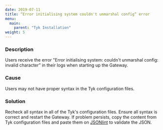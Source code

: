 ```yaml
---
date: 2019-07-11
title: “Error initialising system couldn't unmarshal config“ error
menu:
  main:
    parent: "Tyk Installation"
weight: 5 
---
```


### Description

Users receive the error "Error initialising system: couldn't unmarshal config: invalid character” in their logs when starting up the Gateway. 

### Cause

Users may not have proper syntax in the Tyk configuration files. 

### Solution

Recheck all syntax in all of the Tyk's configuration files. Ensure all syntax is correct and restart the Gateway. If problem persists, copy the content from  Tyk configuration files and paste them on [JSONlint][1] to validate the JSON.

 [1]: https://jsonlint.com/